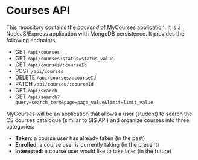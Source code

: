 # Courses API 

This repository contains the _backend_ of MyCourses application. It is a NodeJS/Express application with MongoDB persistence. It provides the following endpoints:

* GET `/api/courses`
* GET `/api/courses?status=status_value`
* GET `/api/courses/:courseId`
* POST `/api/courses`
* DELETE `/api/courses/:courseId`
* PATCH `/api/courses/:courseId`
* GET `/api/search`
* GET `/api/search?query=search_term&page=page_value&limit=limit_value`

MyCourses will be an application that allows a user (student) to search the CS courses catalogue (similar to SIS API) and organize courses into three categories:

* **Taken**: a course user has already taken (in the past)
* **Enrolled**: a course user is currently taking (in the present)
* **Interested**: a course user would like to take later (in the future) 

